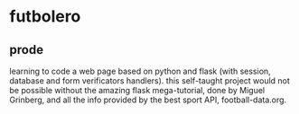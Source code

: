 # futbolero 
## prode

learning to code a web page based on python and flask (with session, database and form verificators handlers). this self-taught project would not be possible without the amazing flask mega-tutorial, done by Miguel Grinberg, and all the info provided by the best sport API, football-data.org.
